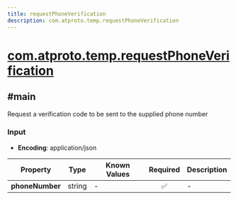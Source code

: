 ```yaml
---
title: requestPhoneVerification
description: com.atproto.temp.requestPhoneVerification
---
```


# [com.atproto.temp.requestPhoneVerification](https://github.com/myConsciousness/atproto.dart/blob/main/lexicons/com/atproto/temp/requestPhoneVerification.json)

## #main

Request a verification code to be sent to the supplied phone number

### Input

- **Encoding**: application/json

| Property | Type | Known Values | Required | Description |
| --- | --- | --- | :---: | --- |
| **phoneNumber** | string | - | ✅ | - |
